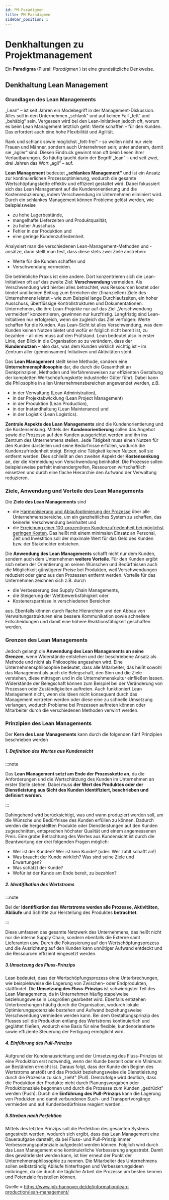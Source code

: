 ```yaml
---
id: PM-Paradigmen
title: PM-Paradigmen
sidebar_position: 1
---
```


# Denkhaltungen zu Projektmanagement

Ein **Paradigma** (Plural: *Paradigmen* ) ist eine grundsätzliche Denkweise. 



## Denkhaltung Lean Management

### Grundlagen des Lean Managements

„Lean“ – ist seit Jahren ein Modebegriff in der Management-Diskussion. Alles soll in den Unternehmen „schlank“ und auf  keinen Fall „fett“ und „behäbig“ sein. Vergessen wird bei den Lean-Initiativen jedoch oft, worum es beim Lean Management letztlich  geht: Werte schaffen – für den Kunden. Das erfordert auch eine hohe Flexibilität und Agilität.

Rank und schlank sowie möglichst  „fett-frei“ – so wollen nicht nur viele Frauen und Männer, sondern auch Unternehmen sein; unter anderem, damit sie „agiler“ sind. Diesen Eindruck gewinnt man oft beim Lesen ihrer Verlautbarungen. So häufig taucht darin der Begriff „lean“ – und seit zwei, drei Jahren das Wort  „agil“ – auf.

**Lean Management** bedeutet **„schlankes Management"** und ist ein Ansatz zur kontinuierlichen Prozessoptimierung, wodurch die gesamte Wertschöpfungskette effektiv und effizient gestaltet wird. Dabei fokussiert sich das Lean Management auf die Kundenorientierung und die Kostenreduzierung, indem Verschwendung im Unternehmen eliminiert wird. Durch ein schlankes Management können Probleme gelöst werden, wie  beispielsweise

- zu hohe Lagerbestände,
- mangelhafte Lieferzeiten und Produktqualität,
- zu hoher Ausschuss
- Fehler in der Produktion und
- eine geringe Kundenzufriedenheit.



Analysiert man die verschiedenen Lean-Management-Methoden und  -ansätze, dann stellt man fest, dass diese stets zwei Ziele anstreben:

- Werte für die Kunden schaffen und
- Verschwendung vermeiden.

Die betriebliche Praxis ist eine andere. Dort konzentrieren sich die Lean-Initiativen oft auf das zweite Ziel: **Verschwendung** vermeiden. Als Verschwendung wird hierbei alles betrachtet, was  Ressourcen kostet oder bindet und keinen Beitrag zum Erreichen der  (finanziellen) Ziele des Unternehmens leistet – wie zum Beispiel lange Durchlaufzeiten, ein hoher Ausschuss, überflüssige Kontrollstrukturen  und Dokumentationen. Unternehmen, die ihre Lean-Projekte nur auf  das Ziel „Verschwendung vermeiden“ konzentrieren, gewinnen nur  kurzfristig. Langfristig sind Lean-Initiativen nur erfolgreich, wenn sie zugleich das Ziel verfolgen: Werte schaffen für die Kunden.  Aus Lean-Sicht ist alles Verschwendung, was dem Kunden keinen Nutzen bietet  und wofür er folglich nicht bereit ist, zu bezahlen – all dies muss auf den Prüfstand. Lean bedeutet also in erster Linie, den Blick in die Organisation so zu verändern, dass der **Kundennutzen** – also das, was dem Kunden wirklich wichtig ist – im Zentrum aller (gemeinsamen) Initiativen und Aktivitäten steht.

Das **Lean Management** stellt keine Methode, sondern eine **Unternehmensphilosophie** dar, die durch die Gesamtheit an Denkprinzipien, Methoden und Verfahrensweisen zur effizienten Gestaltung der kompletten Wertschöpfungskette industrieller Güter führt. Dabei kann die Philosophie in allen Unternehmensbereichen angewendet werden, z.B.

- in der Verwaltung (Lean Administration),
- in der Projektabwicklung (Lean Project Management)
- in der Produktion (Lean Production),
- in der Instandhaltung (Lean Maintenance) und
- in der Logistik (Lean Logistics).

**Zentrale Aspekte des Lean Managements** sind die Kundenorientierung und die Kostensenkung. Mittels der **Kundenorientierung** sollen das Angebot sowie die Prozesse auf den Kunden ausgerichtet werden und ihn ins Zentrum des Unternehmens stellen. Jede Tätigkeit muss einen Nutzen für den Kunden darstellen und seine Bedürfnisse erfüllen, wodurch die Kundenzufriedenheit steigt. Bringt eine Tätigkeit keinen Nutzen, soll sie entfernt werden. Dies schließt an den zweiten Aspekt  der **Kostensenkung** an, der die Vermeidung von Verschwendung beinhaltet. Die Prozesse sollen beispielsweise perfekt  ineinandergreifen, Ressourcen wirtschaftlich einsetzen und durch eine flache Hierarchie den Aufwand der Verwaltung reduzieren.



### Ziele, Anwendung und Vorteile des Lean Managements

Die **Ziele des Lean Managements** sind

- die <u>Harmonisierung und Ablaufoptimierung der Prozesse</u> über alle Unternehmensbereiche, um ein ganzheitliches System zu schaffen, das keinerlei Verschwendung beinhaltet und
- die <u>Erreichung einer 100-prozentigen Kundenzufriedenheit bei möglichst geringen Kosten</u>. Das heißt mit einem minimalen Einsatz an Personal, Zeit und Investition soll der maximale Wert für das Geld des Kunden bzw. der Stakeholder entstehen.

Die **Anwendung des Lean Managements** schafft nicht nur dem Kunden, sondern auch dem Unternehmen **weitere Vorteile**. Für den Kunden ergibt sich neben der Orientierung an seinen Wünschen und Bedürfnissen auch die Möglichkeit günstigerer Preise bei Produkten, weil Verschwendungen reduziert oder ganz aus den Prozessen entfernt werden. Vorteile für das Unternehmen zeichnen sich z.B. durch

- die Verbesserung des Supply Chain Managements,
- die Steigerung der Wettbewerbsfähigkeit oder
- Kostenersparnisse in verschiedenen Bereichen

aus.  Ebenfalls können durch flache Hierarchien und den Abbau von Verwaltungsstrukturen eine bessere Kommunikation sowie schnellere Entscheidungen und damit eine höhere Reaktionsfähigkeit geschaffen werden.



### Grenzen des Lean Managements

Jedoch gelangt die **Anwendung des Lean Managements an seine Grenzen**, wenn Widerstände entstehen und der beschriebene Ansatz als Methode und nicht als Philosophie angesehen wird. Eine Unternehmensphilosophie bedeutet, dass alle Mitarbeiter, das heißt sowohl das Management als auch die Belegschaft, den Sinn und die Ziele verstehen, diese mittragen und in die Unternehmenskultur einfließen lassen. Widerstände der Belegschaft können zum Beispiel bei der Veränderung von Prozessen oder Zuständigkeiten auftreten. Auch funktioniert Lean Management nicht, wenn die Ideen nicht konsequent durch das Management vertreten werden oder diese eine zu schnelle Umsetzung verlangen, wodurch Probleme bei Prozessen auftreten können oder Mitarbeiter durch die verschiedenen Methoden verwirrt werden.



### Prinzipien des Lean Managements

Der **Kern des Lean Managements** kann durch die folgenden fünf Prinzipien beschrieben werden 

##### **1. Definition des Wertes aus Kundensicht**

:::note

Das **Lean Management setzt am Ende der Prozesskette an**, da die Anforderungen und die Wertschätzung des Kunden im Unternehmen an erster Stelle stehen. Dabei muss **der Wert des Produktes oder der Dienstleistung aus Sicht des Kunden identifiziert, beschrieben und definiert werden**. 

::: 

Dahingehend wird berücksichtigt, was und wann produziert werden soll, um die Wünsche und Bedürfnisse des Kunden erfüllen zu können. Dadurch werden die hergestellten Produkte oder Dienstleistungen auf den Kunden zugeschnitten, entsprechen höchster Qualität und einem angemessenen Preis. Eine grobe Betrachtung des Wertes aus Kundensicht ist durch die Beantwortung der drei folgenden Fragen möglich:

- Wer ist der Kunden? Wer ist kein Kunde? (oder: Wer zahlt schafft an!)
- Was braucht der Kunde wirklich? Was sind seine Ziele und Erwartungen? 
- Was schätzt der Kunde?
- Wofür ist der Kunde am Ende bereit, zu bezahlen?

 

##### **2. Identifikation des Wertstroms**

:::note 

Bei der **Identifikation des Wertstroms werden alle Prozesse, Aktivitäten, Abläufe** und Schritte zur Herstellung des Produktes  **betrachtet**. 

::: 

Diese umfassen das gesamte Netzwerk des Unternehmens, das heißt nicht nur die interne Supply Chain, sondern ebenfalls die Externe samt Lieferanten usw. Durch die Fokussierung auf den Wertschöpfungsprozess und die Ausrichtung auf den Kunden kann unnötiger Aufwand entdeckt und die Ressourcen effizient eingesetzt werden.



##### 3.**Umsetzung des Fluss-Prinzips**

Lean bedeutet, dass der Wertschöpfungsprozess ohne Unterbrechungen,  wie beispielsweise die Lagerung von Zwischen- oder Endprodukten, stattfindet. Die **Umsetzung des Fluss-Prinzips** ist schwierigster Teil des Lean Managements, da in Unternehmen häufig stapelweise beziehungsweise in Losgrößen gearbeitet wird. Ebenfalls entstehen Unterbrechungen häufig durch die Organisation, wodurch lokale Optimierungspotenziale bestehen und Aufwand beziehungsweise Verschwendung vermieden werden kann. Bei dem Gestaltungsprinzip des Flusses soll die Produktion entlang des Wertstroms kontinuierlich und geglättet fließen, wodurch eine Basis für eine flexible, kundenorientierte sowie effiziente Steuerung der Fertigung ermöglicht wird.



##### **4. Einführung des Pull-Prinzips**

Aufgrund der Kundenausrichtung und der Umsetzung des Fluss-Prinzips ist eine Produktion erst notwendig, wenn der Kunde bestellt oder ein Minimum an Beständen erreicht ist. Daraus folgt, dass der Kunde den Beginn des Wertstroms anstößt und das Produkt beziehungsweise die Dienstleistung durch die Prozesse zu sich „zieht" (Pull). Demzufolge wird deutlich, dass die Produktion der Produkte nicht durch Planungsvorgaben oder Produktionsziele begonnen und durch die Prozesse zum Kunden „gedrückt" werden (Push). Durch die **Einführung des Pull-Prinzips** kann die Lagerung von Produkten und damit verbundenen Such- und Transportvorgänge vermieden und auf Kundenbedürfnisse reagiert werden.



##### 5.**Streben nach Perfektion**

Mittels des letzten Prinzips soll die Perfektion des gesamten Systems angestrebt werden, wodurch sich ergibt, dass das Lean Management eine Daueraufgabe darstellt, da bei Fluss- und Pull-Prinzip immer Verbesserungspotenziale aufgedeckt werden können. Folglich wird durch  das Lean Management eine kontinuierliche Verbesserung angestrebt. Damit  dies gewährleistet werden kann, ist hier erneut der Punkt der Unternehmensphilosophie zu nennen. Die Mitarbeiter des Unternehmens sollen selbstständig Abläufe hinterfragen und Verbesserungsideen einbringen, da sie durch die tägliche Arbeit die Prozesse am besten  kennen und Potenziale feststellen können.

Quelle = https://www.iph-hannover.de/de/information/lean-production/lean-management/ 

